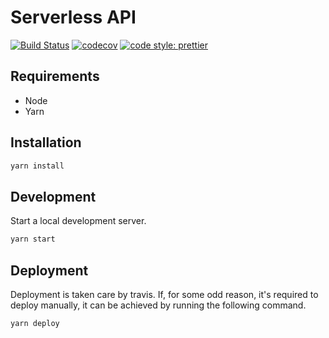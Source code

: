 # Serverless API

[![Build Status](https://travis-ci.org/brokalys/sls-api.svg?branch=master)](https://travis-ci.org/brokalys/sls-api)
[![codecov](https://codecov.io/gh/brokalys/sls-api/branch/master/graph/badge.svg)](https://codecov.io/gh/brokalys/sls-api)
[![code style: prettier](https://img.shields.io/badge/code_style-prettier-ff69b4.svg?style=flat-square)](https://github.com/prettier/prettier)

## Requirements

- Node
- Yarn

## Installation

```sh
yarn install
```

## Development

Start a local development server.

```sh
yarn start
```

## Deployment

Deployment is taken care by travis. If, for some odd reason, it's required to deploy manually, it can be achieved by running the following command.

```sh
yarn deploy
```
